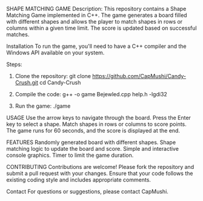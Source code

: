 SHAPE MATCHING GAME
Description:
This repository contains a Shape Matching Game implemented in C++. The game generates a board filled with different shapes and allows the player to match shapes in rows or columns within a given time limit. The score is updated based on successful matches.

Installation
To run the game, you'll need to have a C++ compiler and the Windows API available on your system.

Steps:
1. Clone the repository:
   git clone https://github.com/CapMushi/Candy-Crush.git
   cd Candy-Crush

2. Compile the code:
   g++ -o game Bejewled.cpp help.h -lgdi32
   
3. Run the game:
  ./game

USAGE
Use the arrow keys to navigate through the board.
Press the Enter key to select a shape.
Match shapes in rows or columns to score points.
The game runs for 60 seconds, and the score is displayed at the end.

FEATURES
Randomly generated board with different shapes.
Shape matching logic to update the board and score.
Simple and interactive console graphics.
Timer to limit the game duration.

CONTRIBUTING
Contributions are welcome! Please fork the repository and submit a pull request with your changes. Ensure that your code follows the existing coding style and includes appropriate comments.

Contact
For questions or suggestions, please contact CapMushi.


